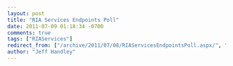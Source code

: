 ```yaml
---
layout: post
title: "RIA Services Endpoints Poll"
date: 2011-07-09 01:18:34 -0700
comments: true
tags: ["RIAServices"]
redirect_from: ["/archive/2011/07/08/RIAServicesEndpointsPoll.aspx/", "/archive/2011/07/08/riaservicesendpointspoll.aspx"]
author: "Jeff Handley"
---
```



